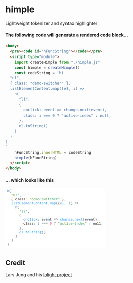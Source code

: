 # himple

Lightweight tokenizer and syntax highlighter

#### The following code will generate a rendered code block...

```html
<body>
  <pre><code id="hFuncString"></code></pre>
  <script type="module">
    import createHimple from "./himple.js"
    const himple = createHimple()
    const codeString = `h(
  "ul",
  { class: "demo-switcher" },
  listElementContent.map((el, i) =>
    h(
      "li",
      {
        onclick: event => change.next(event),
        class: i === 0 ? "active-index" : null,
      },
      el.toString()
    )
  )
)
`
    hFuncString.innerHTML = codeString
    himple(hFuncString)
  </script>
</body>
```

#### ... which looks like this

![](./himple-example.png "himple highlighting")

## Credit

Lars Jung and his [lolight project](https://github.com/lrsjng/lolight)

